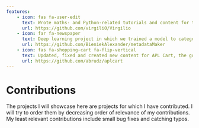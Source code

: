 ```yaml
---
features:
    - icon: fas fa-user-edit
      text: Wrote maths- and Python-related tutorials and content for the Virgilio project
      url: https://github.com/virgili0/Virgilio
    - icon: far fa-newspaper
      text: Deep learning project in which we trained a model to categorise scientific papers into their domains
      url: https://github.com/BieniekAlexander/metadataMaker
    - icon: fas fa-shopping-cart fa-flip-vertical
      text: Updated, fixed and created new content for APL Cart, the go-to place to find APL idioms and snippets
      url: https://github.com/abrudz/aplcart
---
```


# Contributions <i class="fas fa-hands-helping"></i>

The projects I will showcase here are projects for which I have contributed. I will try to order them by decreasing order of relevance of my contributions. My least relevant contributions include small bug fixes and catching typos.
